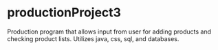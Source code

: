 # productionProject3
Production program that allows input from user for adding products and checking product lists. Utilizes java, css, sql, and databases. 
